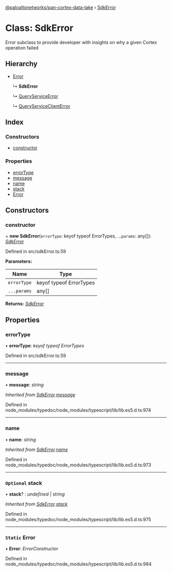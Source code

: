 [@paloaltonetworks/pan-cortex-data-lake](../README.md) › [SdkError](sdkerror.md)

# Class: SdkError

Error subclass to provide developer with insights on why a given Cortex
operation failed

## Hierarchy

* [Error](sdkerror.md#static-error)

  ↳ **SdkError**

  ↳ [QueryServiceError](queryserviceerror.md)

  ↳ [QueryServiceClientError](queryserviceclienterror.md)

## Index

### Constructors

* [constructor](sdkerror.md#constructor)

### Properties

* [errorType](sdkerror.md#errortype)
* [message](sdkerror.md#message)
* [name](sdkerror.md#name)
* [stack](sdkerror.md#optional-stack)
* [Error](sdkerror.md#static-error)

## Constructors

###  constructor

\+ **new SdkError**(`errorType`: keyof typeof ErrorTypes, ...`params`: any[]): *[SdkError](sdkerror.md)*

Defined in src/sdkError.ts:59

**Parameters:**

Name | Type |
------ | ------ |
`errorType` | keyof typeof ErrorTypes |
`...params` | any[] |

**Returns:** *[SdkError](sdkerror.md)*

## Properties

###  errorType

• **errorType**: *keyof typeof ErrorTypes*

Defined in src/sdkError.ts:59

___

###  message

• **message**: *string*

*Inherited from [SdkError](sdkerror.md).[message](sdkerror.md#message)*

Defined in node_modules/typedoc/node_modules/typescript/lib/lib.es5.d.ts:974

___

###  name

• **name**: *string*

*Inherited from [SdkError](sdkerror.md).[name](sdkerror.md#name)*

Defined in node_modules/typedoc/node_modules/typescript/lib/lib.es5.d.ts:973

___

### `Optional` stack

• **stack**? : *undefined | string*

*Inherited from [SdkError](sdkerror.md).[stack](sdkerror.md#optional-stack)*

Defined in node_modules/typedoc/node_modules/typescript/lib/lib.es5.d.ts:975

___

### `Static` Error

▪ **Error**: *ErrorConstructor*

Defined in node_modules/typedoc/node_modules/typescript/lib/lib.es5.d.ts:984
